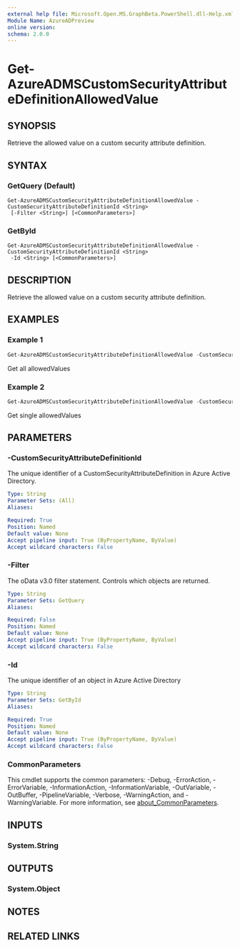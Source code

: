 ```yaml
---
external help file: Microsoft.Open.MS.GraphBeta.PowerShell.dll-Help.xml
Module Name: AzureADPreview
online version:
schema: 2.0.0
---
```


# Get-AzureADMSCustomSecurityAttributeDefinitionAllowedValue

## SYNOPSIS
Retrieve the allowed value on a custom security attribute definition.

## SYNTAX

### GetQuery (Default)
```
Get-AzureADMSCustomSecurityAttributeDefinitionAllowedValue -CustomSecurityAttributeDefinitionId <String>
 [-Filter <String>] [<CommonParameters>]
```

### GetById
```
Get-AzureADMSCustomSecurityAttributeDefinitionAllowedValue -CustomSecurityAttributeDefinitionId <String>
 -Id <String> [<CommonParameters>]
```

## DESCRIPTION
Retrieve the allowed value on a custom security attribute definition.

## EXAMPLES

### Example 1
```powershell
Get-AzureADMSCustomSecurityAttributeDefinitionAllowedValue -CustomSecurityAttributeDefinitionId "TestSet_TestAttribute"
```

Get all allowedValues

### Example 2
```powershell
Get-AzureADMSCustomSecurityAttributeDefinitionAllowedValue -CustomSecurityAttributeDefinitionId TestSet_TestAttribute -Id TestAllowedValue
```

Get single allowedValues

## PARAMETERS

### -CustomSecurityAttributeDefinitionId
The unique identifier of a CustomSecurityAttributeDefinition in Azure Active Directory.

```yaml
Type: String
Parameter Sets: (All)
Aliases:

Required: True
Position: Named
Default value: None
Accept pipeline input: True (ByPropertyName, ByValue)
Accept wildcard characters: False
```

### -Filter
The oData v3.0 filter statement.  Controls which objects are returned.

```yaml
Type: String
Parameter Sets: GetQuery
Aliases:

Required: False
Position: Named
Default value: None
Accept pipeline input: True (ByPropertyName, ByValue)
Accept wildcard characters: False
```

### -Id
The unique identifier of an object in Azure Active Directory

```yaml
Type: String
Parameter Sets: GetById
Aliases:

Required: True
Position: Named
Default value: None
Accept pipeline input: True (ByPropertyName, ByValue)
Accept wildcard characters: False
```

### CommonParameters
This cmdlet supports the common parameters: -Debug, -ErrorAction, -ErrorVariable, -InformationAction, -InformationVariable, -OutVariable, -OutBuffer, -PipelineVariable, -Verbose, -WarningAction, and -WarningVariable. For more information, see [about_CommonParameters](http://go.microsoft.com/fwlink/?LinkID=113216).

## INPUTS

### System.String

## OUTPUTS

### System.Object
## NOTES

## RELATED LINKS
